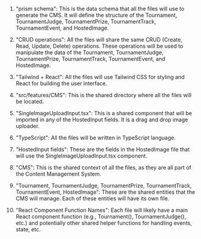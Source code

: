 1. "prism schema": This is the data schema that all the files will use to generate the CMS. It will define the structure of the Tournament, TournamentJudge, TournamentPrize, TournamentTrack, TournamentEvent, and HostedImage.

2. "CRUD operations": All the files will share the same CRUD (Create, Read, Update, Delete) operations. These operations will be used to manipulate the data of the Tournament, TournamentJudge, TournamentPrize, TournamentTrack, TournamentEvent, and HostedImage.

3. "Tailwind + React": All the files will use Tailwind CSS for styling and React for building the user interface.

4. "src/features/CMS": This is the shared directory where all the files will be located.

5. "SingleImageUploadInput.tsx": This is a shared component that will be imported in any of the HostedInput fields. It is a drag and drop image uploader.

6. "TypeScript": All the files will be written in TypeScript language.

7. "HostedInput fields": These are the fields in the HostedImage file that will use the SingleImageUploadInput.tsx component.

8. "CMS": This is the shared context of all the files, as they are all part of the Content Management System.

9. "Tournament, TournamentJudge, TournamentPrize, TournamentTrack, TournamentEvent, HostedImage": These are the shared entities that the CMS will manage. Each of these entities will have its own file.

10. "React Component Function Names": Each file will likely have a main React component function (e.g., Tournament(), TournamentJudge(), etc.) and potentially other shared helper functions for handling events, state, etc.